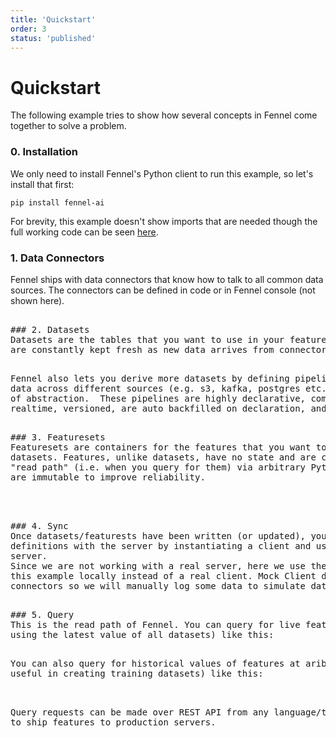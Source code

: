 ```yaml
---
title: 'Quickstart'
order: 3
status: 'published'
---
```

# Quickstart

The following example tries to show how several concepts in Fennel come together to solve a problem.  

### 0. Installation
We only need to install Fennel's Python client to run this example, so let's install that first:
```
pip install fennel-ai
```

For brevity, this example doesn't show imports that are needed though the full working code can be
seen [here](docs.fennel.ai).

### 1. Data Connectors

Fennel ships with data connectors that know how to talk to all common data 
sources. The connectors can be defined in code or in Fennel console (not shown 
here).
<pre snippet="getting-started/quickstart#connectors" />

### 2. Datasets
Datasets are the tables that you want to use in your feature pipelines. These 
are constantly kept fresh as new data arrives from connectors. 
<pre snippet="getting-started/quickstart#datasets" />

Fennel also lets you derive more datasets by defining pipelines that transform 
data across different sources (e.g. s3, kafka, postgres etc.) in the same plane 
of abstraction.  These pipelines are highly declarative, completely Python native, 
realtime, versioned, are auto backfilled on declaration, and can be unit tested.
<pre snippet="getting-started/quickstart#pipelines" />

### 3. Featuresets
Featuresets are containers for the features that you want to extract from your 
datasets. Features, unlike datasets, have no state and are computed on the 
"read path" (i.e. when you query for them) via arbitrary Python code. Features 
are immutable to improve reliability.  
<pre snippet="getting-started/quickstart#features" />



### 4. Sync
Once datasets/featurests have been written (or updated), you can sync those 
definitions with the server by instantiating a client and using it to talk to 
server.
Since we are not working with a real server, here we use the MockClient to run 
this example locally instead of a real client. Mock Client doesn't support data
connectors so we will manually log some data to simulate data flows.
<pre snippet="getting-started/quickstart#sync" />

### 5. Query
This is the read path of Fennel. You can query for live features (i.e. features 
using the latest value of all datasets) like this: 
<pre snippet="getting-started/quickstart#query" />

You can also query for historical values of features at aribtrary timestamps (
useful in creating training datasets) like this:

<pre snippet="getting-started/quickstart#historical" />

Query requests can be made over REST API from any language/tool which makes it easy
to ship features to production servers.
